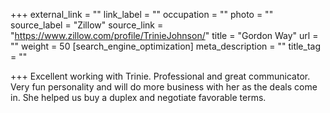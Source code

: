 +++
external_link = ""
link_label = ""
occupation = ""
photo = ""
source_label = "Zillow"
source_link = "https://www.zillow.com/profile/TrinieJohnson/"
title = "Gordon Way"
url = ""
weight = 50
[search_engine_optimization]
meta_description = ""
title_tag = ""

+++
Excellent working with Trinie. Professional and great communicator. Very fun personality and will do more business with her as the deals come in. She helped us buy a duplex and negotiate favorable terms.